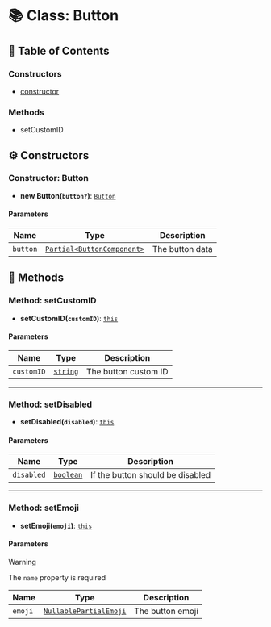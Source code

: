 # 📚 Class: Button

## 📜 Table of Contents

### Constructors

- [constructor](#custom_id)

### Methods

- setCustomID

## ⚙️ Constructors

### Constructor: Button

- **new Button(`button?`)**: [`Button`](Button.md)

#### Parameters

| Name     | Type                                             | Description     |
| -------- | ------------------------------------------------ | --------------- |
| `button` | [`Partial<ButtonComponent>`][ButtonComponentURL] | The button data |

## 🔧 Methods

### Method: setCustomID

- **setCustomID(`customID`)**: [`this`][ThisURL]

#### Parameters

| Name       | Type                  | Description          |
| ---------- | --------------------- | -------------------- |
| `customID` | [`string`][StringURL] | The button custom ID |

---

### Method: setDisabled

- **setDisabled(`disabled`)**: [`this`][ThisURL]

#### Parameters

| Name       | Type                    | Description                      |
| ---------- | ----------------------- | -------------------------------- |
| `disabled` | [`boolean`][BooleanURL] | If the button should be disabled |

---

### Method: setEmoji

- **setEmoji(`emoji`)**: [`this`][ThisURL]

#### Parameters

> [!WARNING]
> The `name` property is required

| Name    | Type                                              | Description      |
| ------- | ------------------------------------------------- | ---------------- |
| `emoji` | [`NullablePartialEmoji`][NullablePartialEmojiURL] | The button emoji |

[ThisURL]: https://developer.mozilla.org/en-US/docs/Web/JavaScript/Reference/Global_Objects/This
[StringURL]: https://developer.mozilla.org/en-US/docs/Web/JavaScript/Reference/Global_Objects/String
[BooleanURL]: https://developer.mozilla.org/en-US/docs/Web/JavaScript/Reference/Global_Objects/Boolean
[ButtonComponentURL]: https://docs.oceanic.ws/dev/types/Types_Channels.ButtonComponent.html
[NullablePartialEmojiURL]: https://docs.oceanic.ws/dev/interfaces/Types_Guilds.NullablePartialEmoji.html
